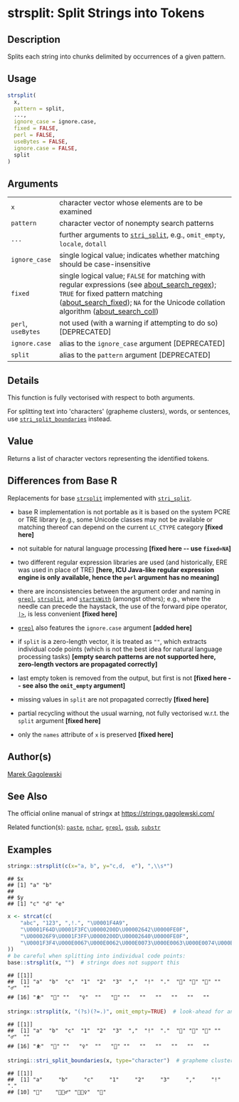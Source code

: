 # strsplit: Split Strings into Tokens

## Description

Splits each string into chunks delimited by occurrences of a given pattern.

## Usage

``` r
strsplit(
  x,
  pattern = split,
  ...,
  ignore_case = ignore.case,
  fixed = FALSE,
  perl = FALSE,
  useBytes = FALSE,
  ignore.case = FALSE,
  split
)
```

## Arguments

|                    |                                                                                                                                                                                                                                                                                                                                                                                                                |
|--------------------|----------------------------------------------------------------------------------------------------------------------------------------------------------------------------------------------------------------------------------------------------------------------------------------------------------------------------------------------------------------------------------------------------------------|
| `x`                | character vector whose elements are to be examined                                                                                                                                                                                                                                                                                                                                                             |
| `pattern`          | character vector of nonempty search patterns                                                                                                                                                                                                                                                                                                                                                                   |
| `...`              | further arguments to [`stri_split`](https://stringi.gagolewski.com/rapi/stri_split.html), e.g., `omit_empty`, `locale`, `dotall`                                                                                                                                                                                                                                                                               |
| `ignore_case`      | single logical value; indicates whether matching should be case-insensitive                                                                                                                                                                                                                                                                                                                                    |
| `fixed`            | single logical value; `FALSE` for matching with regular expressions (see [about_search_regex](https://stringi.gagolewski.com/rapi/about_search_regex.html)); `TRUE` for fixed pattern matching ([about_search_fixed](https://stringi.gagolewski.com/rapi/about_search_fixed.html)); `NA` for the Unicode collation algorithm ([about_search_coll](https://stringi.gagolewski.com/rapi/about_search_coll.html)) |
| `perl`, `useBytes` | not used (with a warning if attempting to do so) \[DEPRECATED\]                                                                                                                                                                                                                                                                                                                                                |
| `ignore.case`      | alias to the `ignore_case` argument \[DEPRECATED\]                                                                                                                                                                                                                                                                                                                                                             |
| `split`            | alias to the `pattern` argument \[DEPRECATED\]                                                                                                                                                                                                                                                                                                                                                                 |

## Details

This function is fully vectorised with respect to both arguments.

For splitting text into \'characters\' (grapheme clusters), words, or sentences, use [`stri_split_boundaries`](https://stringi.gagolewski.com/rapi/stri_split_boundaries.html) instead.

## Value

Returns a list of character vectors representing the identified tokens.

## Differences from Base R

Replacements for base [`strsplit`](https://stat.ethz.ch/R-manual/R-devel/library/base/help/strsplit.html) implemented with [`stri_split`](https://stringi.gagolewski.com/rapi/stri_split.html).

-   base R implementation is not portable as it is based on the system PCRE or TRE library (e.g., some Unicode classes may not be available or matching thereof can depend on the current `LC_CTYPE` category **\[fixed here\]**

-   not suitable for natural language processing **\[fixed here -- use `fixed=NA`\]**

-   two different regular expression libraries are used (and historically, ERE was used in place of TRE) **\[here, <span class="pkg">ICU</span> Java-like regular expression engine is only available, hence the `perl` argument has no meaning\]**

-   there are inconsistencies between the argument order and naming in [`grepl`](https://stat.ethz.ch/R-manual/R-devel/library/base/help/grepl.html), [`strsplit`](https://stat.ethz.ch/R-manual/R-devel/library/base/help/strsplit.html), and [`startsWith`](https://stat.ethz.ch/R-manual/R-devel/library/base/help/startsWith.html) (amongst others); e.g., where the needle can precede the haystack, the use of the forward pipe operator, [`|>`](https://stat.ethz.ch/R-manual/R-devel/library/base/help/+7C+3E.html), is less convenient **\[fixed here\]**

-   [`grepl`](https://stat.ethz.ch/R-manual/R-devel/library/base/help/grepl.html) also features the `ignore.case` argument **\[added here\]**

-   if `split` is a zero-length vector, it is treated as `""`, which extracts individual code points (which is not the best idea for natural language processing tasks) **\[empty search patterns are not supported here, zero-length vectors are propagated correctly\]**

-   last empty token is removed from the output, but first is not **\[fixed here -- see also the `omit_empty` argument\]**

-   missing values in `split` are not propagated correctly **\[fixed here\]**

-   partial recycling without the usual warning, not fully vectorised w.r.t. the `split` argument **\[fixed here\]**

-   only the `names` attribute of `x` is preserved **\[fixed here\]**

## Author(s)

[Marek Gagolewski](https://www.gagolewski.com/)

## See Also

The official online manual of <span class="pkg">stringx</span> at <https://stringx.gagolewski.com/>

Related function(s): [`paste`](paste.md), [`nchar`](nchar.md), [`grepl`](grepl.md), [`gsub`](gsub.md), [`substr`](substr.md)

## Examples




```r
stringx::strsplit(c(x="a, b", y="c,d,  e"), ",\\s*")
```

```
## $x
## [1] "a" "b"
## 
## $y
## [1] "c" "d" "e"
```

```r
x <- strcat(c(
    "abc", "123", ",!.", "\U0001F4A9",
    "\U0001F64D\U0001F3FC\U0000200D\U00002642\U0000FE0F",
    "\U000026F9\U0001F3FF\U0000200D\U00002640\U0000FE0F",
    "\U0001F3F4\U000E0067\U000E0062\U000E0073\U000E0063\U000E0074\U000E007F"
))
# be careful when splitting into individual code points:
base::strsplit(x, "")  # stringx does not support this
```

```
## [[1]]
##  [1] "a"  "b"  "c"  "1"  "2"  "3"  ","  "!"  "."  "💩" "🙍" "🏼" "‍"   "♂"  "️"  
## [16] "⛹"  "🏿" "‍"   "♀"  "️"   "🏴" "󠁧"   "󠁢"   "󠁳"   "󠁣"   "󠁴"   "󠁿"
```

```r
stringx::strsplit(x, "(?s)(?=.)", omit_empty=TRUE)  # look-ahead for any char with dot-all
```

```
## [[1]]
##  [1] "a"  "b"  "c"  "1"  "2"  "3"  ","  "!"  "."  "💩" "🙍" "🏼" "‍"   "♂"  "️"  
## [16] "⛹"  "🏿" "‍"   "♀"  "️"   "🏴" "󠁧"   "󠁢"   "󠁳"   "󠁣"   "󠁴"   "󠁿"
```

```r
stringi::stri_split_boundaries(x, type="character")  # grapheme clusters
```

```
## [[1]]
##  [1] "a"     "b"     "c"     "1"     "2"     "3"     ","     "!"     "."    
## [10] "💩"    "🙍🏼‍♂️" "⛹🏿‍♀️"  "🏴󠁧󠁢󠁳󠁣󠁴󠁿"
```
